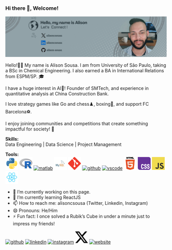 ### Hi there 👋, Welcome!

![I am Alison Sousa ](banner.png)

Hello!👋🏻 My name is Alison Sousa. I am from University of São Paulo, taking a BSc in Chemical Engineering. I also earned a BA in International Relations from ESPM/SP. 🎓

I have a huge interest in AI🤖! Founder of SMTech, and experience in quantitative analysis at China Construction Bank.

I love strategy games like Go and chess♟️, boxing🥊, and support FC Barcelona⚽.

I enjoy joining communities and competitions that create something impactful for society! 🙋

**Skills:**  
Data Engineering | Data Science | Project Management  

**Tools:**   
[<img src='https://raw.githubusercontent.com/github/explore/80688e429a7d4ef2fca1e82350fe8e3517d3494d/topics/python/python.png' alt='python' height='40'>](https://github.com/Alison-Sousa)
[<img src='https://raw.githubusercontent.com/github/explore/80688e429a7d4ef2fca1e82350fe8e3517d3494d/topics/r/r.png' alt='r' height='40'>](https://github.com/Alison-Sousa)
[<img src='https://upload.wikimedia.org/wikipedia/commons/2/21/Matlab_Logo.png' alt='matlab' height='40'>](https://github.com/Alison-Sousa)
[<img src='https://raw.githubusercontent.com/github/explore/80688e429a7d4ef2fca1e82350fe8e3517d3494d/topics/mysql/mysql.png' alt='mysql' height='40'>](https://instagram.com/alisoncsousa_)
[<img src='https://raw.githubusercontent.com/github/explore/80688e429a7d4ef2fca1e82350fe8e3517d3494d/topics/git/git.png' alt='git' height='40'>](https://github.com/Alison-Sousa)
[<img src='https://github.githubassets.com/images/modules/logos_page/GitHub-Mark.png' alt='github' height='40'>](https://x.com/alisoncsousa)
[<img src='https://upload.wikimedia.org/wikipedia/commons/thumb/2/2d/Visual_Studio_Code_1.18_icon.svg/1200px-Visual_Studio_Code_1.18_icon.svg.png' alt='vscode' height='40'>](https://github.com/Alison-Sousa)
[<img src='https://raw.githubusercontent.com/github/explore/80688e429a7d4ef2fca1e82350fe8e3517d3494d/topics/html/html.png' alt='html' height='40'>](https://www.linkedin.com/in/alisoncs/)
[<img src='https://raw.githubusercontent.com/github/explore/80688e429a7d4ef2fca1e82350fe8e3517d3494d/topics/css/css.png' alt='css' height='40'>](https://instagram.com/alisoncsousa_)
[<img src='https://raw.githubusercontent.com/github/explore/80688e429a7d4ef2fca1e82350fe8e3517d3494d/topics/javascript/javascript.png' alt='js' height='40'>](alison-sousa.github.io/)
[<img src='https://raw.githubusercontent.com/github/explore/80688e429a7d4ef2fca1e82350fe8e3517d3494d/topics/react/react.png' alt='reactjs' height='40'>](https://x.com/alisoncsousa)



- 🔭 I’m currently working on this page. 
- 🌱 I’m currently learning ReactJS 
- 📫 How to reach me: alisoncsousa (Twitter, Linkedin, Instagram) 
- 😄 Pronouns: He/Him 
- ⚡ Fun fact: I once solved a Rubik’s Cube in under a minute just to impress my friends!  


[<img src='https://cdn.jsdelivr.net/npm/simple-icons@3.0.1/icons/github.svg' alt='github' height='40'>](https://github.com/Alison-Sousa)
[<img src='https://cdn.jsdelivr.net/npm/simple-icons@3.0.1/icons/linkedin.svg' alt='linkedin' height='40'>](https://www.linkedin.com/in/alisoncs/)
[<img src='https://cdn.jsdelivr.net/npm/simple-icons@3.0.1/icons/instagram.svg' alt='instagram' height='40'>](https://instagram.com/alisoncsousa_)
[<img alt="x" height="40" src="data:image/svg+xml;utf8,<svg role='img' viewBox='0 0 24 24' xmlns='http://www.w3.org/2000/svg'><title>X</title><path d='M18.901 1.153h3.68l-8.04 9.19L24 22.846h-7.406l-5.8-7.584-6.638 7.584H.474l8.6-9.83L0 1.154h7.594l5.243 6.932ZM17.61 20.644h2.039L6.486 3.24H4.298Z'/></svg>">](https://x.com/alisoncsousa)
[<img src='https://cdn.jsdelivr.net/npm/simple-icons@3.0.1/icons/icloud.svg' alt='website' height='40'>](https://alison-sousa.github.io/)


